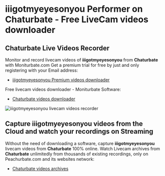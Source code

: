 # iiigotmyeyesonyou Performer on Chaturbate - Free LiveCam videos downloader

## Chaturbate Live Videos Recorder

Monitor and record livecam videos of **iiigotmyeyesonyou** from **Chaturbate** with Moniturbate.com
Get a premium trial for free by just and only registering with your Email address:
* [iiigotmyeyesonyou Premium videos downloader](https://moniturbate.com/request-demo-licence-key.html)

Free livecam videos downloader - Moniturbate Software:
* [Chaturbate videos downloader](https://moniturbate.com/moniturbate-download-software.html)

![iiigotmyeyesonyou livecam videos recorder](https://peachurnet.com/templates/moniturbate-software.png)


## Capture iiigotmyeyesonyou videos from the Cloud and watch your recordings on Streaming

Without the need of downloading a software, capture **iiigotmyeyesonyou** livecam videos from **Chaturbate** 100% online.
Watch Livecam archives from **Chaturbate** unlimitedly from thousands of existing recordings, only on Peachurbate.com and its websites network:
* [Chaturbate videos archives](https://peachurnet.com/)